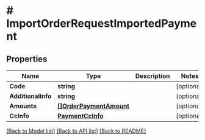 # # ImportOrderRequestImportedPayment


## Properties 


Name | Type | Description | Notes
------------ | ------------- | ------------- | -------------
**Code**| **string** |   | [optional]
**AdditionalInfo**| **string** |   | [optional]
**Amounts**| [**[]OrderPaymentAmount**](OrderPaymentAmount.md) |   | [optional]
**CcInfo**| [**PaymentCcInfo**](PaymentCcInfo.md) |   | [optional]


[[Back to Model list]](../../README.md#models) [[Back to API list]](../../README.md#endpoints) [[Back to README]](../../README.md)

